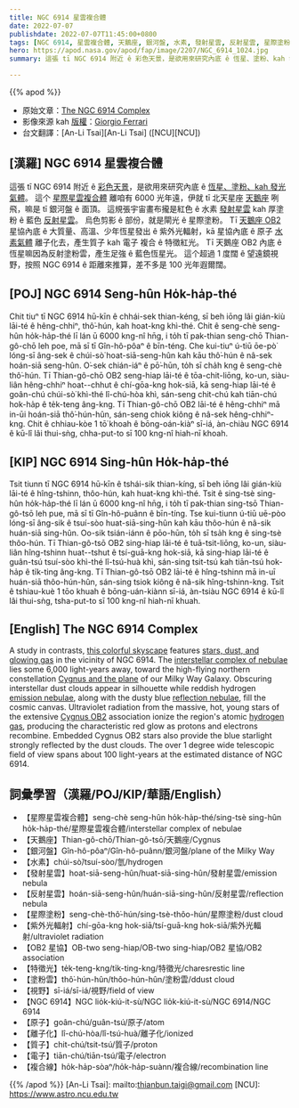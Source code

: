 ```yaml
---
title: NGC 6914 星雲複合體
date: 2022-07-07
publishdate: 2022-07-07T11:45:00+0800
tags: [NGC 6914, 星雲複合體, 天鵝座, 銀河盤, 水素, 發射星雲, 反射星雲, 星際塗粉, 紫外光輻射, 星協, OB2 星協, 特徵光, 塗粉雲, 視野, 離子化, 質子, 電子, 原子, 複合線]
hero: https://apod.nasa.gov/apod/fap/image/2207/NGC_6914_1024.jpg
summary: 這張 tī NGC 6914 附近 ê 彩色天景，是欲用來研究內底 ê 恆星、塗粉、kah 發光氣體。

---
```


{{% apod %}}

- 原始文章：[The NGC 6914 Complex](https://apod.nasa.gov/apod/ap220707.html)
- 影像來源 kah [版權][copyright]：[Giorgio Ferrari](https://www.astrobin.com/users/GiorgioFerrari/)
- 台文翻譯：[An-Li Tsai][An-Li Tsai] ([NCU][NCU])

## [漢羅] NGC 6914 星雲複合體
這張 tī NGC 6914 附近 ê [彩色天景][this colorful skyscape]，是欲用來研究內底 ê [恆星、塗粉、kah 發光氣體][stars, dust, and glowing gas]。
這个 [星際星雲複合體][interstellar complex of nebulae] 離咱有 6000 光年遠，伊就 tī 北天星座 [天鵝座][Cygnus and the plane] 咧飛，嘛是 tī 銀河盤 ê 面頂。
這規張宇宙畫布攏是紅色 ê 水素 [發射星雲][emission nebulae] kah 厚塗粉 ê 藍色 [反射星雲][reflection nebulae]。
烏色剪影 ê 部份，就是閘光 ê 星際塗粉。
Tī [天鵝座 OB2][Cygnus OB2] 星協內底 ê 大質量、高溫、少年恆星發出 ê 紫外光輻射，kā 星協內底 ê 原子 [水素氣體][hydrogen gas] 離子化去，產生質子 kah 電子 複合 ê 特徵紅光。
Tī 天鵝座 OB2 內底 ê 恆星嘛因為反射塗粉雲，產生足強 ê 藍色恆星光。
這个超過 1 度闊 ê 望遠鏡視野，按照 NGC 6914 ê 距離來推算，差不多是 100 光年遐爾闊。

## [POJ] NGC 6914 Seng-hûn Ho̍k-ha̍p-thé
Chit tiuⁿ tī NGC 6914 hū-kīn ê chhái-sek thian-kéng, sī beh iōng lâi gián-kiù lāi-té ê hêng-chhiⁿ, thô͘-hún, kah hoat-kng khì-thé.
Chit ê seng-chè seng-hûn ho̍k-ha̍p-thé lī lán ū 6000 kng-nî hn̄g, i to̍h tī pak-thian seng-chō Thian-gô-chō leh poe, mā sī tī Gîn-hô-pôaⁿ ê bīn-téng.
Che kui-tiuⁿ ú-tiū ōe-pò͘ lóng-sī âng-sek ê chúi-sò͘ hoat-siā-seng-hûn kah kāu thô͘-hún ê nâ-sek hoán-siā seng-hûn.
O͘-sek chián-iáⁿ ê pō͘-hūn, to̍h sī cha̍h kng ê seng-chè thô͘-hún.
Tī Thian-gô-chō OB2 seng-hiap lāi-té ê tōa-chit-liōng, ko-un, siàu-liân hêng-chhiⁿ hoat--chhut ê chí-gōa-kng hok-siā, kā seng-hiap lāi-té ê goân-chú chúi-sò͘ khì-thé lî-chú-hòa khì, sán-seng chit-chú kah tiān-chú hok-ha̍p ê te̍k-teng âng-kng.
Tī Thian-gô-chō OB2 lāi-té ê hêng-chhiⁿ mā in-ūi hoán-siā thô͘-hún-hûn, sán-seng chiok kiông ê nâ-sek hêng-chhiⁿ-kng.
Chit ê chhiau-kòe 1 tō͘ khoah ê bōng-oán-kiàⁿ sī-iá, àn-chiàu NGC 6914 ê kū-lî lâi thui-sǹg, chha-put-to sī 100 kng-nî hiah-nī khoah.


## [KIP] NGC 6914 Sing-hûn Ho̍k-ha̍p-thé
Tsit tiunn tī NGC 6914 hū-kīn ê tshái-sik thian-kíng, sī beh iōng lâi gián-kiù lāi-té ê hîng-tshinn, thôo-hún, kah huat-kng khì-thé.
Tsit ê sing-tsè sing-hûn ho̍k-ha̍p-thé lī lán ū 6000 kng-nî hn̄g, i to̍h tī pak-thian sing-tsō Thian-gô-tsō leh pue, mā sī tī Gîn-hô-puânn ê bīn-tíng.
Tse kui-tiunn ú-tiū uē-pòo lóng-sī âng-sik ê tsuí-sòo huat-siā-sing-hûn kah kāu thôo-hún ê nâ-sik huán-siā sing-hûn.
Oo-sik tsián-iánn ê pōo-hūn, to̍h sī tsa̍h kng ê sing-tsè thôo-hún.
Tī Thian-gô-tsō OB2 sing-hiap lāi-té ê tuā-tsit-liōng, ko-un, siàu-liân hîng-tshinn huat--tshut ê tsí-guā-kng hok-siā, kā sing-hiap lāi-té ê guân-tsú tsuí-sòo khì-thé lî-tsú-huà khì, sán-sing tsit-tsú kah tiān-tsú hok-ha̍p ê ti̍k-ting âng-kng.
Tī Thian-gô-tsō OB2 lāi-té ê hîng-tshinn mā in-uī huán-siā thôo-hún-hûn, sán-sing tsiok kiông ê nâ-sik hîng-tshinn-kng.
Tsit ê tshiau-kuè 1 tōo khuah ê bōng-uán-kiànn sī-iá, àn-tsiàu NGC 6914 ê kū-lî lâi thui-sǹg, tsha-put-to sī 100 kng-nî hiah-nī khuah.

## [English] The NGC 6914 Complex
A study in contrasts, [this colorful skyscape][this colorful skyscape] features [stars, dust, and glowing gas][stars, dust, and glowing gas] in the vicinity of NGC 6914.
The [interstellar complex of nebulae][interstellar complex of nebulae] lies some 6,000 light-years away, toward the high-flying northern constellation [Cygnus and the plane][Cygnus and the plane] of our Milky Way Galaxy.
Obscuring interstellar dust clouds appear in silhouette while reddish hydrogen [emission nebulae][emission nebulae], along with the dusty blue [reflection nebulae][reflection nebulae], fill the cosmic canvas.
Ultraviolet radiation from the massive, hot, young stars of the extensive [Cygnus OB2][Cygnus OB2] association ionize the region's atomic [hydrogen gas][hydrogen gas], producing the characteristic red glow as protons and electrons recombine.
Embedded Cygnus OB2 stars also provide the blue starlight strongly reflected by the dust clouds.
The over 1 degree wide telescopic field of view spans about 100 light-years at the estimated distance of NGC 6914.

## 詞彙學習（漢羅/POJ/KIP/華語/English）
- 【星際星雲複合體】seng-chè seng-hûn ho̍k-ha̍p-thé/sing-tsè sing-hûn ho̍k-ha̍p-thé/星際星雲複合體/interstellar complex of nebulae
- 【天鵝座】Thian-gô-chō/Thian-gô-tsō/天鵝座/Cygnus
- 【銀河盤】Gîn-hô-pôaⁿ/Gîn-hô-puânn/銀河盤/plane of the Milky Way
- 【水素】chúi-sò͘/tsuí-sòo/氫/hydrogen
- 【發射星雲】hoat-siā-seng-hûn/huat-siā-sing-hûn/發射星雲/emission nebula
- 【反射星雲】hoán-siā-seng-hûn/huán-siā-sing-hûn/反射星雲/reflection nebula
- 【星際塗粉】seng-chè-thô͘-hún/sing-tsè-thôo-hún/星際塗粉/dust cloud
- 【紫外光輻射】chí-gōa-kng hok-siā/tsí-guā-kng hok-siā/紫外光輻射/ultraviolet radiation
- 【OB2 星協】OB-two seng-hiap/OB-two sing-hiap/OB2 星協/OB2 association
- 【特徵光】te̍k-teng-kng/ti̍k-ting-kng/特徵光/charesrestic line
- 【塗粉雲】thô͘-hún-hûn/thôo-hún-hûn/塗粉雲/ddust cloud
- 【視野】sī-iá/sī-iá/視野/field of view
- 【NGC 6914】NGC lio̍k-kiú-it-sù/NGC lio̍k-kiú-it-sù/NGC 6914/NGC 6914
- 【原子】goân-chú/guân-tsú/原子/atom
- 【離子化】lî-chú-hòa/lî-tsú-huà/離子化/ionized
- 【質子】chit-chú/tsit-tsú/質子/proton
- 【電子】tiān-chú/tiān-tsú/電子/electron
- 【複合線】ho̍k-ha̍p-sòaⁿ/ho̍k-ha̍p-suànn/複合線/recombination line

{{% /apod %}}
[An-Li Tsai]: mailto:thianbun.taigi@gmail.com
[NCU]: https://www.astro.ncu.edu.tw

[copyright]: https://apod.nasa.gov/apod/fap/lib/about_apod.html#srapply

[this colorful skyscape]:https://www.astrobin.com/5vlen5/
[stars, dust, and glowing gas]:https://science.nasa.gov/astrophysics/focus-areas/how-do-stars-form-and-evolve
[interstellar complex of nebulae]:http://pixinsight.com/gallery/NGC6914-CAHA/index.html
[Cygnus and the plane]:https://apod.nasa.gov/apod/ap070920.html
[emission nebulae]:http://astronomy.swin.edu.au/cosmos/E/Emission+Nebula
[reflection nebulae]:http://astronomy.swin.edu.au/cosmos/E/Reflection+Nebula
[Cygnus OB2]:http://arxiv.org/abs/1003.2463
[hydrogen gas]:https://apod.nasa.gov/apod/ap051223.html
